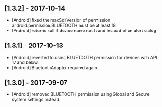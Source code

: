 ## [1.3.2] - 2017-10-14
- [Android] fixed the maxSdkVersion of permission android.permission.BLUETOOTH must be at least 18
- [Android] returns null if device name not found instead of an alert dialog

## [1.3.1] - 2017-10-13
- [Android] reverted to using BLUETOOTH permission for devices with API 17 and below.
- [Android] BluetoothAdapter required again.

## [1.3.0] - 2017-09-07 
- [Android] removed BLUETOOTH permission using Global and Secure system settings instead.